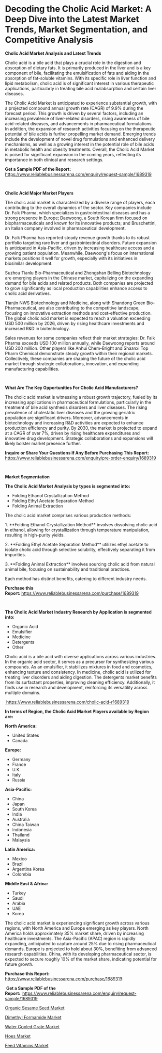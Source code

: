 <p><h1>Decoding the Cholic Acid Market: A Deep Dive into the Latest Market Trends, Market Segmentation, and Competitive Analysis</h1></p><p><strong>Cholic Acid Market Analysis and Latest Trends</strong></p>
<p><p>Cholic acid is a bile acid that plays a crucial role in the digestion and absorption of dietary fats. It is primarily produced in the liver and is a key component of bile, facilitating the emulsification of fats and aiding in the absorption of fat-soluble vitamins. With its specific role in liver function and lipid metabolism, cholic acid is of significant interest in various therapeutic applications, particularly in treating bile acid malabsorption and certain liver diseases.</p><p>The Cholic Acid Market is anticipated to experience substantial growth, with a projected compound annual growth rate (CAGR) of 9.9% during the forecast period. This growth is driven by several factors, including an increasing prevalence of liver-related disorders, rising awareness of bile acid-related diseases, and advancements in pharmaceutical formulations. In addition, the expansion of research activities focusing on the therapeutic potential of bile acids is further propelling market demand. Emerging trends include the development of novel drug formulations and enhanced delivery mechanisms, as well as a growing interest in the potential role of bile acids in metabolic health and obesity treatments. Overall, the Cholic Acid Market is poised for significant expansion in the coming years, reflecting its importance in both clinical and research settings.</p></p>
<p><strong>Get a Sample PDF of the Report:&nbsp;</strong> <a href="https://www.reliablebusinessarena.com/enquiry/request-sample/1689319?utm_campaign=1480&utm_medium=2&utm_source=Github&utm_content=ia&utm_term=17102024&utm_id=cholic-acid">https://www.reliablebusinessarena.com/enquiry/request-sample/1689319</a></p>
<p>&nbsp;</p>
<p><strong>Cholic Acid Major Market Players</strong></p>
<p><p>The cholic acid market is characterized by a diverse range of players, each contributing to the overall dynamics of the sector. Key companies include Dr. Falk Pharma, which specializes in gastrointestinal diseases and has a strong presence in Europe; Daewoong, a South Korean firm focused on biopharmaceuticals and known for its innovative products; and Bruschettini, an Italian company involved in pharmaceutical development.</p><p>Dr. Falk Pharma has reported steady revenue growth thanks to its robust portfolio targeting rare liver and gastrointestinal disorders. Future expansion is anticipated in Asia-Pacific, driven by increasing healthcare access and a growing patient population. Meanwhile, Daewoong's focus on international markets positions it well for growth, especially with its initiatives in biosimilar development.</p><p>Suzhou Tianlu Bio-Pharmaceutical and Zhongshan Belling Biotechnology are emerging players in the Chinese market, capitalizing on the expanding demand for bile acids and related products. Both companies are projected to grow significantly as local production capabilities enhance access to cholic acid derivatives.</p><p>Tianjin NWS Biotechnology and Medicine, along with Shandong Green Bio-Pharmaceutical, are also contributing to the competitive landscape, focusing on innovative extraction methods and cost-effective production. The global cholic acid market is expected to reach a valuation exceeding USD 500 million by 2026, driven by rising healthcare investments and increased R&D in biotechnology.</p><p>Sales revenues for some companies reflect their market strategies: Dr. Falk Pharma exceeds USD 100 million annually, while Daewoong reports around USD 200 million. Other players like Anhui Chem-Bright and Shaanxi Top Pharm Chemical demonstrate steady growth within their regional markets. Collectively, these companies are shaping the future of the cholic acid market through strategic collaborations, innovation, and expanding manufacturing capabilities.</p></p>
<p>&nbsp;</p>
<p><strong>What Are The Key Opportunities For Cholic Acid Manufacturers?</strong></p>
<p><p>The cholic acid market is witnessing a robust growth trajectory, fueled by its increasing applications in pharmaceutical formulations, particularly in the treatment of bile acid synthesis disorders and liver diseases. The rising prevalence of cholestatic liver diseases and the growing geriatric population are significant drivers. Moreover, advancements in biotechnology and increasing R&D activities are expected to enhance production efficiency and purity. By 2030, the market is projected to expand at a CAGR of over 7%, driven by rising healthcare expenditures and innovative drug development. Strategic collaborations and expansions will likely bolster market presence further.</p></p>
<p><strong>Inquire or Share Your Questions If Any Before Purchasing This Report:</strong> <a href="https://www.reliablebusinessarena.com/enquiry/pre-order-enquiry/1689319?utm_campaign=1480&utm_medium=2&utm_source=Github&utm_content=ia&utm_term=17102024&utm_id=cholic-acid">https://www.reliablebusinessarena.com/enquiry/pre-order-enquiry/1689319</a></p>
<p>&nbsp;</p>
<p><strong>Market Segmentation</strong></p>
<p><strong>The Cholic Acid Market Analysis by types is segmented into:</strong></p>
<p><ul><li>Folding Ethanol Crystallization Method</li><li>Folding Ethyl Acetate Separation Method</li><li>Folding Animal Extraction</li></ul></p>
<p><p>The cholic acid market comprises various production methods: </p><p>1. **Folding Ethanol Crystallization Method** involves dissolving cholic acid in ethanol, allowing for crystallization through temperature manipulation, resulting in high-purity yields.</p><p>2. **Folding Ethyl Acetate Separation Method** utilizes ethyl acetate to isolate cholic acid through selective solubility, effectively separating it from impurities.</p><p>3. **Folding Animal Extraction** involves sourcing cholic acid from natural animal bile, focusing on sustainability and traditional practices.</p><p>Each method has distinct benefits, catering to different industry needs.</p></p>
<p><strong>Purchase this Report:&nbsp;</strong><a href="https://www.reliablebusinessarena.com/purchase/1689319?utm_campaign=1480&utm_medium=2&utm_source=Github&utm_content=ia&utm_term=17102024&utm_id=cholic-acid">https://www.reliablebusinessarena.com/purchase/1689319</a></p>
<p>&nbsp;</p>
<p><strong>The Cholic Acid Market Industry Research by Application is segmented into:</strong></p>
<p><ul><li>Organic Acid</li><li>Emulsifier</li><li>Medicine</li><li>Detergents</li><li>Other</li></ul></p>
<p><p>Cholic acid is a bile acid with diverse applications across various industries. In the organic acid sector, it serves as a precursor for synthesizing various compounds. As an emulsifier, it stabilizes mixtures in food and cosmetics, enhancing texture and consistency. In medicine, cholic acid is utilized for treating liver disorders and aiding digestion. The detergents market benefits from its surfactant properties, improving cleaning efficiency. Additionally, it finds use in research and development, reinforcing its versatility across multiple domains.</p></p>
<p><a href="https://www.reliablebusinessarena.com/cholic-acid-r1689319?utm_campaign=1480&utm_medium=2&utm_source=Github&utm_content=ia&utm_term=17102024&utm_id=cholic-acid">&nbsp;https://www.reliablebusinessarena.com/cholic-acid-r1689319</a></p>
<p><strong>In terms of Region, the Cholic Acid Market Players available by Region are:</strong></p>
<p>
    <p> <strong> North America: </strong>
        <ul>
            <li>United States</li>
            <li>Canada</li>
        </ul>
        </p> 
    <p> <strong> Europe: </strong>
        <ul>
            <li>Germany</li>
            <li>France</li>
            <li>U.K.</li>
            <li>Italy</li>
            <li>Russia</li>
        </ul>
        </p> 
    <p> <strong> Asia-Pacific: </strong>
        <ul>
            <li>China</li>
            <li>Japan</li>
            <li>South Korea</li>
            <li>India</li>
            <li>Australia</li>
            <li>China Taiwan</li>
            <li>Indonesia</li>
            <li>Thailand</li>
            <li>Malaysia</li>
        </ul>
        </p> 
    <p> <strong> Latin America: </strong>
        <ul>
            <li>Mexico</li>
            <li>Brazil</li>
            <li>Argentina Korea</li>
            <li>Colombia</li>
        </ul>
        </p> 
    <p> <strong> Middle East & Africa: </strong>
        <ul>
            <li>Turkey</li>
            <li>Saudi</li>
            <li>Arabia</li>
            <li>UAE</li>
            <li>Korea</li>
        </ul>
    </p>
    </p>
<p><p>The cholic acid market is experiencing significant growth across various regions, with North America and Europe emerging as key players. North America holds approximately 35% market share, driven by increasing healthcare investments. The Asia-Pacific (APAC) region is rapidly expanding, anticipated to capture around 25% due to rising pharmaceutical demands. Europe is projected to hold about 30%, benefiting from advanced research capabilities. China, with its developing pharmaceutical sector, is expected to secure roughly 10% of the market share, indicating potential for future growth.</p></p>
<p><strong>Purchase this Report: </strong><a href="https://www.reliablebusinessarena.com/purchase/1689319?utm_campaign=1480&utm_medium=2&utm_source=Github&utm_content=ia&utm_term=17102024&utm_id=cholic-acid">https://www.reliablebusinessarena.com/purchase/1689319</a></p>
<p>&nbsp;<strong>Get a Sample PDF of the Report:&nbsp;&nbsp;</strong><a href="https://www.reliablebusinessarena.com/enquiry/request-sample/1689319?utm_campaign=1480&utm_medium=2&utm_source=Github&utm_content=ia&utm_term=17102024&utm_id=cholic-acid">https://www.reliablebusinessarena.com/enquiry/request-sample/1689319</a></p>
<p><strong></strong></p>
<p><p><a href="https://www.linkedin.com/pulse/organic-sesame-seed-market-share-analysis-growth-trends-forecasts-2idwf?utm_campaign=1480&utm_medium=2&utm_source=Github&utm_content=ia&utm_term=17102024&utm_id=cholic-acid">Organic Sesame Seed Market</a></p><p><a href="https://www.linkedin.com/pulse/booming-dimethyl-formamide-market-sector-analysis-growth-projections-4ql8f?utm_campaign=1480&utm_medium=2&utm_source=Github&utm_content=ia&utm_term=17102024&utm_id=cholic-acid">Dimethyl Formamide Market</a></p><p><a href="https://github.com/mahnoor2003/Market-Research-Report-List-6/blob/main/water-cooled-grate-market.md?utm_campaign=1480&utm_medium=2&utm_source=Github&utm_content=ia&utm_term=17102024&utm_id=cholic-acid">Water Cooled Grate Market</a></p><p><a href="https://www.linkedin.com/pulse/global-hoes-45-cagr-forecast-2024-2031-brainorm-fdwef?utm_campaign=1480&utm_medium=2&utm_source=Github&utm_content=ia&utm_term=17102024&utm_id=cholic-acid">Hoes Market</a></p><p><a href="https://www.linkedin.com/pulse/global-feed-vitamins-market-analysis-key-trends-future-projections-uju0f?utm_campaign=1480&utm_medium=2&utm_source=Github&utm_content=ia&utm_term=17102024&utm_id=cholic-acid">Feed Vitamins Market</a></p></p>